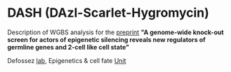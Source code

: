 # DASH (DAzl-Scarlet-Hygromycin)
Description of WGBS analysis for the [preprint](https://www.biorxiv.org/content/10.1101/2021.05.03.442415v1) **"A genome-wide knock-out screen for actors of epigenetic silencing reveals new regulators of germline genes and 2-cell like cell state"**

Defossez [lab](http://parisepigenetics.com/dmdeg/), Epigenetics & cell fate [Unit](http://parisepigenetics.com/fr/)
